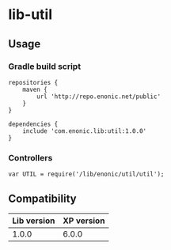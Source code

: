 # lib-util

## Usage

### Gradle build script

    repositories {
        maven {
            url 'http://repo.enonic.net/public'
        }
    }

    dependencies {
        include 'com.enonic.lib:util:1.0.0'
    }

### Controllers

    var UTIL = require('/lib/enonic/util/util');

## Compatibility

| Lib version        | XP version |
| ------------- | ------------- |
| 1.0.0 | 6.0.0 |